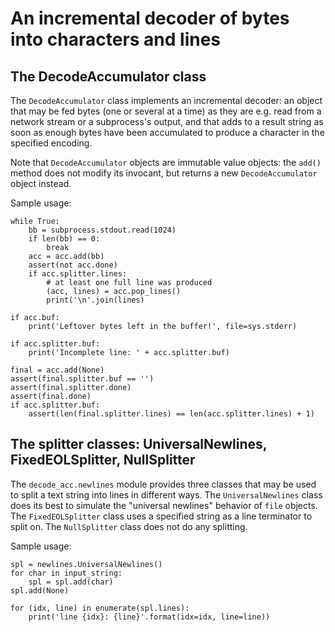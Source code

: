 # An incremental decoder of bytes into characters and lines

## The DecodeAccumulator class

The `DecodeAccumulator` class implements an incremental decoder: an object
that may be fed bytes (one or several at a time) as they are e.g. read
from a network stream or a subprocess's output, and that adds to a result
string as soon as enough bytes have been accumulated to produce a character
in the specified encoding.

Note that `DecodeAccumulator` objects are immutable value objects:
the `add()` method does not modify its invocant, but returns a new
`DecodeAccumulator` object instead.

Sample usage:

    while True:
        bb = subprocess.stdout.read(1024)
        if len(bb) == 0:
            break
        acc = acc.add(bb)
        assert(not acc.done)
        if acc.splitter.lines:
            # at least one full line was produced
            (acc, lines) = acc.pop_lines()
            print('\n'.join(lines)

    if acc.buf:
        print('Leftover bytes left in the buffer!', file=sys.stderr)

    if acc.splitter.buf:
        print('Incomplete line: ' + acc.splitter.buf)

    final = acc.add(None)
    assert(final.splitter.buf == '')
    assert(final.splitter.done)
    assert(final.done)
    if acc.splitter.buf:
        assert(len(final.splitter.lines) == len(acc.splitter.lines) + 1)

## The splitter classes: UniversalNewlines, FixedEOLSplitter, NullSplitter

The `decode_acc.newlines` module provides three classes that may be used to
split a text string into lines in different ways.  The `UniversalNewlines`
class does its best to simulate the "universal newlines" behavior of `file`
objects.  The `FixedEOLSplitter` class uses a specified string as a line
terminator to split on.  The `NullSplitter` class does not do any splitting.

Sample usage:

    spl = newlines.UniversalNewlines()
    for char in input_string:
        spl = spl.add(char)
    spl.add(None)

    for (idx, line) in enumerate(spl.lines):
        print('line {idx}: {line}'.format(idx=idx, line=line))
